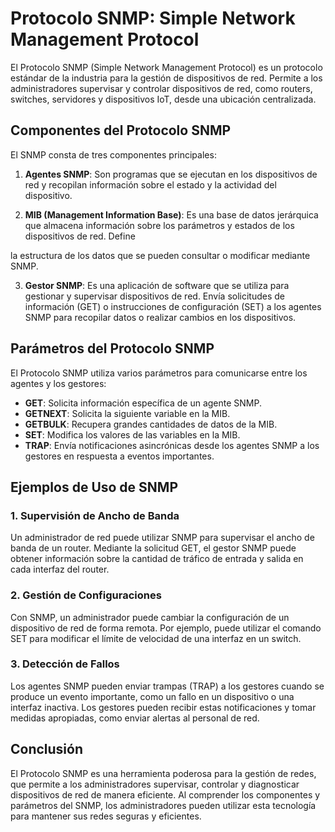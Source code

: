 # Protocolo SNMP: Simple Network Management Protocol

El Protocolo SNMP (Simple Network Management Protocol) es un protocolo estándar de la industria para la gestión de dispositivos de red. Permite a los administradores
supervisar y controlar dispositivos de red, como routers, switches, servidores y dispositivos IoT, desde una ubicación centralizada.

## Componentes del Protocolo SNMP

El SNMP consta de tres componentes principales:

1. **Agentes SNMP**: Son programas que se ejecutan en los dispositivos de red y recopilan información sobre el estado y la actividad del dispositivo.

2. **MIB (Management Information Base)**: Es una base de datos jerárquica que almacena información sobre los parámetros y estados de los dispositivos de red. Define

la estructura de los datos que se pueden consultar o modificar mediante SNMP.

3.  **Gestor SNMP**:
Es una aplicación de software que se utiliza para gestionar y supervisar dispositivos de red. Envía solicitudes de información (GET) o instrucciones de configuración (SET) a los agentes SNMP para recopilar datos o realizar cambios en los dispositivos.

## Parámetros del Protocolo SNMP

El Protocolo SNMP utiliza varios parámetros para comunicarse entre los agentes y los gestores:

- **GET**: Solicita información específica de un agente SNMP.
- **GETNEXT**: Solicita la siguiente variable en la MIB.
- **GETBULK**: Recupera grandes cantidades de datos de la MIB.
- **SET**: Modifica los valores de las variables en la MIB.
- **TRAP**: Envía notificaciones asincrónicas desde los agentes SNMP a los gestores en respuesta a eventos importantes.

## Ejemplos de Uso de SNMP

### 1. Supervisión de Ancho de Banda

Un administrador de red puede utilizar SNMP para supervisar el ancho de banda de un router. Mediante la solicitud GET, el gestor SNMP puede obtener información sobre la cantidad de tráfico de entrada y salida en cada interfaz del router.

### 2. Gestión de Configuraciones

Con SNMP, un administrador puede cambiar la configuración de un dispositivo de red de forma remota. Por ejemplo, puede utilizar el comando SET para modificar el límite de velocidad de una interfaz en un switch.

### 3. Detección de Fallos

Los agentes SNMP pueden enviar trampas (TRAP) a los gestores cuando se produce un evento importante, como un fallo en un dispositivo o una interfaz inactiva. Los gestores pueden recibir estas notificaciones y tomar medidas apropiadas, como enviar alertas al personal de red.

## Conclusión

El Protocolo SNMP es una herramienta poderosa para la gestión de redes, que permite a los administradores supervisar, controlar y diagnosticar dispositivos de red de manera eficiente. Al comprender los componentes y parámetros del SNMP, los administradores pueden utilizar esta tecnología para mantener sus redes seguras y eficientes.
